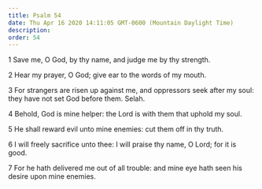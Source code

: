 ```yaml
---
title: Psalm 54
date: Thu Apr 16 2020 14:11:05 GMT-0600 (Mountain Daylight Time)
description: 
order: 54
---
```


<p>1 Save me, O God, by thy name, and judge me by thy strength.</p>
<p>2 Hear my prayer, O God; give ear to the words of my mouth.</p>
<p>
  3 For strangers are risen up against me, and oppressors seek after my soul:
  they have not set God before them. Selah.
</p>
<p>4 Behold, God is mine helper: the Lord is with them that uphold my soul.</p>
<p>5 He shall reward evil unto mine enemies: cut them off in thy truth.</p>
<p>
  6 I will freely sacrifice unto thee: I will praise thy name, O Lord; for it is
  good.
</p>
<p>
  7 For he hath delivered me out of all trouble: and mine eye hath seen his
  desire upon mine enemies.
</p>
